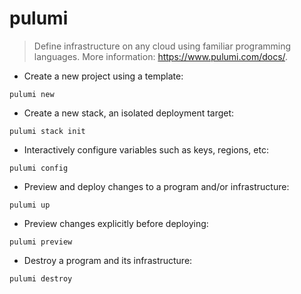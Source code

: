 # pulumi

> Define infrastructure on any cloud using familiar programming languages.
> More information: <https://www.pulumi.com/docs/>.

- Create a new project using a template:

`pulumi new`

- Create a new stack, an isolated deployment target:

`pulumi stack init`

- Interactively configure variables such as keys, regions, etc:

`pulumi config`

- Preview and deploy changes to a program and/or infrastructure:

`pulumi up`

- Preview changes explicitly before deploying:

`pulumi preview`

- Destroy a program and its infrastructure:

`pulumi destroy`
